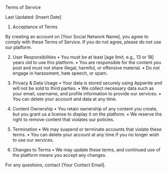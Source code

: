 Terms of Service

Last Updated: [Insert Date]

1. Acceptance of Terms

By creating an account on [Your Social Network Name], you agree to comply with these Terms of Service. If you do not agree, please do not use our platform.

2. User Responsibilities
	•	You must be at least [age limit, e.g., 13 or 18] years old to use this platform.
	•	You are responsible for the content you post and must not share illegal, harmful, or offensive material.
	•	Do not engage in harassment, hate speech, or spam.

3. Privacy & Data Usage
	•	Your data is stored securely using Appwrite and will not be sold to third parties.
	•	We collect necessary data such as your email, username, and profile information to provide our services.
	•	You can delete your account and data at any time.

4. Content Ownership
	•	You retain ownership of any content you create, but you grant us a license to display it on the platform.
	•	We reserve the right to remove content that violates our policies.

5. Termination
	•	We may suspend or terminate accounts that violate these terms.
	•	You can delete your account at any time if you no longer wish to use our services.

6. Changes to Terms
	•	We may update these terms, and continued use of the platform means you accept any changes.

For any questions, contact [Your Contact Email].